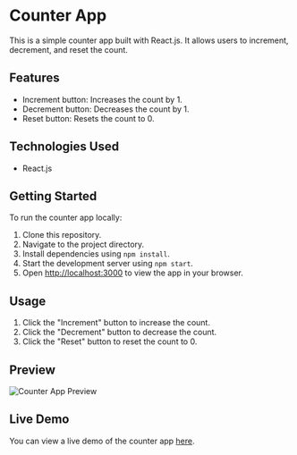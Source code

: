 # Counter App

This is a simple counter app built with React.js. It allows users to increment, decrement, and reset the count.

## Features

- Increment button: Increases the count by 1.
- Decrement button: Decreases the count by 1.
- Reset button: Resets the count to 0.

## Technologies Used

- React.js

## Getting Started

To run the counter app locally:

1. Clone this repository.
2. Navigate to the project directory.
3. Install dependencies using `npm install`.
4. Start the development server using `npm start`.
5. Open [http://localhost:3000](http://localhost:3000) to view the app in your browser.

## Usage

1. Click the "Increment" button to increase the count.
2. Click the "Decrement" button to decrease the count.
3. Click the "Reset" button to reset the count to 0.

## Preview

![Counter App Preview](counter-preview.png)

## Live Demo

You can view a live demo of the counter app [here](#).


